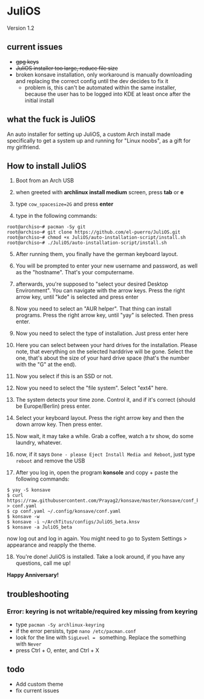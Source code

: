 # JuliOS

Version 1.2

## current issues
* ~~gpg keys~~ 
* ~~JuliOS installer too large, reduce file size~~
* broken konsave installation, only workaround is manually downloading and replacing the correct config until the dev decides to fix it
  * problem is, this can't be automated within the same installer, because the user has to be logged into KDE at least once after the initial install

## what the fuck is JuliOS

An auto installer for setting up JuliOS, a custom Arch install made specifically to 
get a system up and running for "Linux noobs", as a gift for my girlfriend. 

## How to install JuliOS

1. Boot from an Arch USB
2. when greeted with **archlinux install medium** screen, press __tab__ or __e__
3. type `cow_spacesize=2G` and press __enter__

4. type in the following commands: 
  ```console
  root@archiso~# pacman -Sy git
  root@archiso~# git clone https://github.com/el-puerro/JuliOS.git
  root@archiso~# chmod +x JuliOS/auto-installation-script/install.sh
  root@archiso~# ./JuliOS/auto-installation-script/install.sh
  ``` 

5. After running them, you finally have the german keyboard layout. 

6. You will be prompted to enter your new username and password, as well as the "hostname". That's your computername. 

7. afterwards, you're supposed to "select your desired Desktop Environment". You can navigate with the arrow keys. Press the right arrow key, until "kde" is selected and press enter

8. Now you need to select an "AUR helper". That thing can install programs. Press the right arrow key, until "yay" is selected. Then press enter. 

9. Now you need to select the type of installation. Just press enter here

10. Here you can select between your hard drives for the installation. Please note, that everything on the selected harddrive will be gone. Select the one, that's about the size of your hard drive space (that's the number with the "G" at the end).

11. Now you select if this is an SSD or not. 

12. Now you need to select the "file system". Select "ext4" here. 

13. The system detects your time zone. Control it, and if it's correct (should be Europe/Berlin) press enter. 

14. Select your keyboard layout. Press the right arrow key and then the down arrow key. Then press enter. 

15. Now wait, it may take a while. Grab a coffee, watch a tv show, do some laundry, whatever. 

16. now, if it says `Done - please Eject Install Media and Reboot`, just type `reboot` and remove the USB

17. After you log in, open the program __konsole__ and copy + paste the following commands: 

```console
$ yay -S konsave
$ curl https://raw.githubusercontent.com/Prayag2/konsave/master/konsave/conf_kde.yaml > conf.yaml
$ cp conf.yaml ~/.config/konsave/conf.yaml
$ konsave -w
$ konsave -i ~/ArchTitus/configs/JuliOS_beta.knsv
$ konsave -a JuliOS_beta
```
now log out and log in again. You might need to go to System Settings > appearance and reapply the theme. 

18. You're done! JuliOS is installed. Take a look around, if you have any questions, call me up! 

**Happy Anniversary!**





## troubleshooting

### Error: keyring is not writable/required key missing from keyring

- type `pacman -Sy archlinux-keyring`
- if the error persists, type `nano /etc/pacman.conf`
- look for the line with `SigLevel = ` something. Replace the something with `Never`
- press Ctrl + O, enter, and Ctrl + X

## todo
- Add custom theme
- fix current issues
